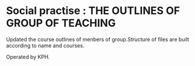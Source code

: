 # Social practise : THE OUTLINES OF GROUP OF TEACHING

Updated the course outlines of menbers of group.Structure of files are built according to name and courses.

Operated by KPH.
